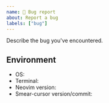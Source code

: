 ```yaml
---
name: 🐞 Bug report
about: Report a bug
labels: ["bug"]
---
```


Describe the bug you've encountered.

## Environment

- OS:
- Terminal:
- Neovim version:
- Smear-cursor version/commit:
